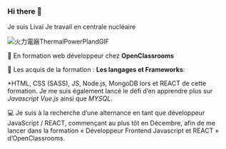 ### Hi there 👋
Je suis Livaï 
Je travail en centrale nucléaire 

![火力電廠ThermalPowerPlandGIF](https://github.com/merliotte/merliotte/assets/105237073/e612aeaf-a3e5-43c0-b3b2-ddc3b97c3243)


🔭 En formation web développeur chez **OpenClassrooms**

🌱 Les acquis de la formation : 
**Les langages et Frameworks**: 

 *HTML, CSS (SASS), JS, Node.js, MongoDB lors et REACT de cette formation. Je me suis également lancé le défi d’en apprendre plus sur *Javascript* *Vue.js* ainsi que *MYSQL*.

💻 Je suis à la recherche d’une alternance en tant que développeur JavaScript / REACT, commençant au plus tôt en Décembre, afin de me lancer dans la formation « Développeur Frontend Javascript et REACT » d’OpenClassrooms.






<!--
**merliotte/merliotte** is a ✨ _special_ ✨ repository because its `README.md` (this file) appears on your GitHub profile.

Here are some ideas to get you started:

- 🔭 I’m currently working on ...
- 🌱 I’m currently learning ...
- 👯 I’m looking to collaborate on ...
- 🤔 I’m looking for help with ...
- 💬 Ask me about ...
- 📫 How to reach me: ...
- 😄 Pronouns: ...
- ⚡ Fun fact: ...
-->
